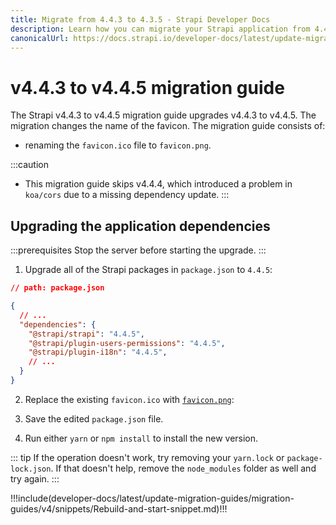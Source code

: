 ```yaml
---
title: Migrate from 4.4.3 to 4.3.5 - Strapi Developer Docs
description: Learn how you can migrate your Strapi application from 4.4.3 to 4.4.5.
canonicalUrl: https://docs.strapi.io/developer-docs/latest/update-migration-guides/migration-guides/v4/migration-guide-4.4.3-to-4.4.5.html
---
```


# v4.4.3 to v4.4.5 migration guide

The Strapi v4.4.3 to v4.4.5 migration guide upgrades v4.4.3 to v4.4.5. The migration changes the name of the favicon. The migration guide consists of:

- renaming the `favicon.ico` file to `favicon.png`.

:::caution
 - This migration guide skips v4.4.4, which introduced a problem in `koa/cors` due to a missing dependency update.
:::

## Upgrading the application dependencies

:::prerequisites
Stop the server before starting the upgrade.
:::

1. Upgrade all of the Strapi packages in `package.json` to `4.4.5`:

```json
// path: package.json

{
  // ...
  "dependencies": {
    "@strapi/strapi": "4.4.5",
    "@strapi/plugin-users-permissions": "4.4.5",
    "@strapi/plugin-i18n": "4.4.5",
    // ...
  }
}
```

2. Replace the existing `favicon.ico` with [`favicon.png`](https://user-images.githubusercontent.com/8593673/198366643-7261700d-c8c4-4ebb-83c8-792a330ab4a5.png):

3. Save the edited `package.json` file.

4. Run either `yarn` or `npm install` to install the new version.

::: tip
If the operation doesn't work, try removing your `yarn.lock` or `package-lock.json`. If that doesn't help, remove the `node_modules` folder as well and try again.
:::

!!!include(developer-docs/latest/update-migration-guides/migration-guides/v4/snippets/Rebuild-and-start-snippet.md)!!!
